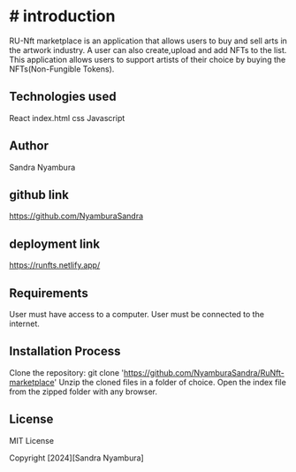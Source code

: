 # # introduction
RU-Nft marketplace is an application that allows users to buy and sell arts in the artwork industry. A user can also create,upload and add NFTs to the list. This application allows users to support artists of their choice by buying the NFTs(Non-Fungible Tokens).

## Technologies used
React 
index.html
css
Javascript

## Author
Sandra Nyambura

## github link
https://github.com/NyamburaSandra

## deployment link
https://runfts.netlify.app/

## Requirements
User must have access to a computer.
User must be connected to the internet.

## Installation Process
Clone the repository: git clone 'https://github.com/NyamburaSandra/RuNft-marketplace'
Unzip the cloned files in a folder of choice.
Open the index file from the zipped folder with any browser.

## License
MIT License

Copyright [2024][Sandra Nyambura]


